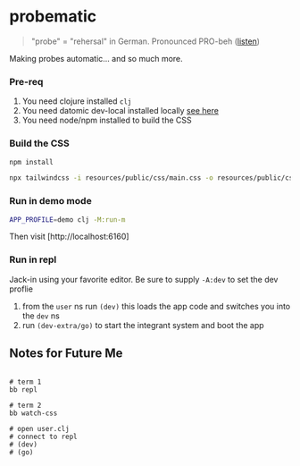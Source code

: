 # probematic

> "probe" = "rehersal" in German. Pronounced PRO-beh ([listen](https://upload.wikimedia.org/wikipedia/commons/f/f9/De-probe.ogg))

Making probes automatic... and so much more.

### Pre-req

1. You need clojure installed `clj`
2. You need datomic dev-local installed locally [see here](https://docs.datomic.com/cloud/dev-local.html)
3. You need node/npm installed to build the CSS

### Build the CSS

``` sh
npm install

npx tailwindcss -i resources/public/css/main.css -o resources/public/css/compiled/main.css
```

### Run in demo mode

``` sh
APP_PROFILE=demo clj -M:run-m
```

Then visit [http://localhost:6160]


### Run in repl

Jack-in using your favorite editor. Be sure to supply `-A:dev` to set the dev proflie

1. from the `user` ns run `(dev)`
   this loads the app code and switches you into the `dev` ns
2. run `(dev-extra/go)` to start the integrant system and boot the app


## Notes for Future Me

```

# term 1
bb repl

# term 2
bb watch-css

# open user.clj
# connect to repl
# (dev)
# (go)
```


